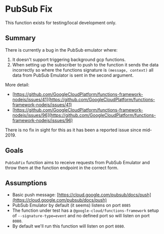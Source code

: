 # PubSub Fix

This function exists for testing/local development only.

## Summary

There is currently a bug in the PubSub emulator where:

1. It doesn't support triggering background gcp functions.
1. When setting up the subscriber to push to the function it sends the data incorrectly so where the functions signature is `(message, context)` all data from PubSub Emulator is sent in the second argument.

More detail:

- [https://github.com/GoogleCloudPlatform/functions-framework-nodejs/issues/41](https://github.com/GoogleCloudPlatform/functions-framework-nodejs/issues/41)
- [https://github.com/GoogleCloudPlatform/functions-framework-nodejs/issues/96](https://github.com/GoogleCloudPlatform/functions-framework-nodejs/issues/96)

There is no fix in sight for this as it has been a reported issue since mid-2019.

## Goals

`PubSubFix` function aims to receive requests from PubSub Emulator and throw them at the function endpoint in the correct form.

## Assumptions

- Basic push message: [https://cloud.google.com/pubsub/docs/push](https://cloud.google.com/pubsub/docs/push)
- PubSub Emulator by default (it seems) listens on port `8085`
- The function under test has a `@google-cloud/functions-framework` setup of `--signature-type=event` and no defined port so will listen on port `8080`.
- By default we'll run this function will listen on port `8080`.
